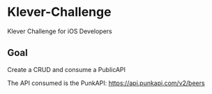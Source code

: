 # Klever-Challenge
Klever Challenge for iOS Developers

## Goal

Create a CRUD and consume a PublicAPI

The API consumed is the PunkAPI: https://api.punkapi.com/v2/beers


